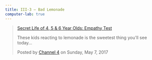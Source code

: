 ```yaml
---
title: III-3 — Bad Lemonade
computer-lab: true
---
```



<div class="fb-video" data-href="https://www.facebook.com/Channel4/videos/1042018885932797/" data-width="500" data-show-text="false"><blockquote cite="https://www.facebook.com/Channel4/videos/1042018885932797/" class="fb-xfbml-parse-ignore"><a href="https://www.facebook.com/Channel4/videos/1042018885932797/">Secret Life of 4, 5 &amp; 6 Year Olds: Empathy Test</a><p>These kids reacting to lemonade is the sweetest thing you&#039;ll see today...</p>Posted by <a href="https://www.facebook.com/Channel4/">Channel 4</a> on Sunday, May 7, 2017</blockquote></div>
